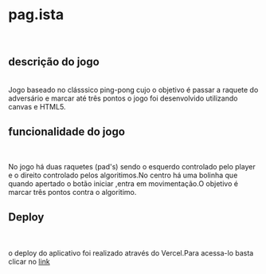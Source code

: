 # pag.ista
<br>

## descrição do jogo
<br>
Jogo baseado no clásssico ping-pong cujo o objetivo é passar a raquete do adversário e marcar até três pontos
o jogo foi desenvolvido utilizando canvas e HTML5.

## funcionalidade do jogo
<br>
<p>No jogo há duas raquetes (pad's) sendo o esquerdo controlado pelo player e o direito controlado pelos algoritimos.No centro há
uma bolinha que quando apertado o botão iniciar ,entra em movimentação.O objetivo é marcar três pontos contra o algoritimo. </p>

## Deploy
<br>
<br> 
o deploy do aplicativo foi realizado através do Vercel.Para acessa-lo basta clicar no <a href="ping-pong-amber.vercel.app"> link<a/>
<br>
